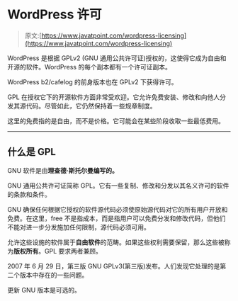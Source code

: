 # WordPress 许可

> 原文:[https://www.javatpoint.com/wordpress-licensing](https://www.javatpoint.com/wordpress-licensing)

WordPress 是根据 GPLv2 (GNU 通用公共许可证)授权的，这使得它成为自由和开源的软件。WordPress 的每个副本都有一个许可证副本。

WordPress b2/cafelog 的前身版本也在 GPLv2 下获得许可。

GPL 在授权它下的开源软件方面非常受欢迎。它允许免费安装、修改和向他人分发其源代码。尽管如此，它仍然保持着一些规章制度。

这里的免费指的是自由，而不是价格。它可能会在某些阶段收取一些最低费用。

* * *

## 什么是 GPL

GNU 软件是由**理查德·斯托尔曼编写的。**

GNU 通用公共许可证简称 GPL。它有一些复制、修改和分发以其名义许可的软件的条款和条件。

GNU 确保任何根据它授权的软件源代码必须使原始源代码对它的所有用户开放和免费。在这里，free 不是指成本，而是指用户可以免费分发和修改代码，但他们不能对进一步分发施加任何限制，源代码必须可用。

允许这些设施的软件属于**自由软件**的范畴。如果这些权利需要保留，那么这些被称为**版权所有**。GPL 要求两者兼顾。

2007 年 6 月 29 日，第三版 GNU GPLv3(第三版)发布。人们发现它处理的是第二个版本中存在的一些问题。

更新 GNU 版本是可选的。
